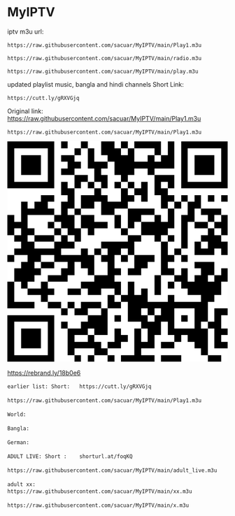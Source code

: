 # MyIPTV
iptv m3u url:

```
https://raw.githubusercontent.com/sacuar/MyIPTV/main/Play1.m3u
```
```
https://raw.githubusercontent.com/sacuar/MyIPTV/main/radio.m3u
```
```
https://raw.githubusercontent.com/sacuar/MyIPTV/main/play.m3u
```
updated playlist music, bangla and hindi channels
Short Link:
```
https://cutt.ly/gRXVGjq
```
Original link:
https://raw.githubusercontent.com/sacuar/MyIPTV/main/Play1.m3u

```
https://raw.githubusercontent.com/sacuar/MyIPTV/main/Play1.m3u
```

![QR Code](https://raw.githubusercontent.com/sacuar/MyIPTV/main/photo/rebrand.ly.18b0e6.png)

https://rebrand.ly/18b0e6
```
earlier list: Short:   https://cutt.ly/gRXVGjq

https://raw.githubusercontent.com/sacuar/MyIPTV/main/Play1.m3u

World:

Bangla:

German:

ADULT LIVE: Short :    shorturl.at/foqKQ

https://raw.githubusercontent.com/sacuar/MyIPTV/main/adult_live.m3u

adult xx:
https://raw.githubusercontent.com/sacuar/MyIPTV/main/xx.m3u

https://raw.githubusercontent.com/sacuar/MyIPTV/main/x.m3u
